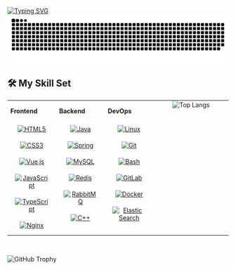 <a href="https://git.io/typing-svg"><img src="https://readme-typing-svg.demolab.com?font=Roboto+Mono&weight=700&size=35&pause=1000&color=3DDFF7&width=900&height=70&separator=%3D&lines=System.out.print(%22Hello!+I'm+KyLenMou%22);%3Dcout%3C%3C%22Hello!+I'm+KyLenMou%22;%3Dprintf(%22Hello!+I'm+KyLenMou%22);%3Dconsole.log(%22Hello!+I'm+KyLenMou%22);%3Dprint(%22Hello!+I'm+KyLenMou%22)" alt="Typing SVG" /></a>
<picture>  <source media="(prefers-color-scheme: dark)" srcset="https://raw.githubusercontent.com/KyLenMou/KyLenMou/output/github-contribution-grid-snake-dark.svg">  <source media="(prefers-color-scheme: dark)" srcset="https://raw.githubusercontent.com/KyLenMou/KyLenMou/output/github-contribution-grid-snake.svg">  <img alt="github contribution grid snake animation" src="https://raw.githubusercontent.com/KyLenMou/KyLenMou/output/github-contribution-grid-snake.svg"> </picture>

## 🛠️ My Skill Set
<table><tr><td valign="top" width="22%">
  
**Frontend**
  
<div align="center">  
<a href="https://en.wikipedia.org/wiki/HTML5" target="_blank"><img style="margin: 10px" src="https://profilinator.rishav.dev/skills-assets/html5-original-wordmark.svg" alt="HTML5" height="50" /></a>  
<a href="https://www.w3schools.com/css/" target="_blank"><img style="margin: 10px" src="https://profilinator.rishav.dev/skills-assets/css3-original-wordmark.svg" alt="CSS3" height="50" /></a>  
<a href="https://vuejs.org/" target="_blank"><img style="margin: 10px" src="https://profilinator.rishav.dev/skills-assets/vuejs-original-wordmark.svg" alt="Vue.js" height="50" /></a>  
<a href="https://www.javascript.com/" target="_blank"><img style="margin: 10px" src="https://profilinator.rishav.dev/skills-assets/javascript-original.svg" alt="JavaScript" height="50" /></a>  
<a href="https://www.typescriptlang.org/" target="_blank"><img style="margin: 10px" src="https://profilinator.rishav.dev/skills-assets/typescript-original.svg" alt="TypeScript" height="50" /></a>  
<a href="https://www.nginx.com/" target="_blank"><img style="margin: 10px" src="https://profilinator.rishav.dev/skills-assets/nginx-original.svg" alt="Nginx" height="50" /></a>  
</div>
</td><td valign="top" width="22%">
  
**Backend**

<div align="center">  
<a href="https://www.java.com/" target="_blank"><img style="margin: 10px" src="https://profilinator.rishav.dev/skills-assets/java-original-wordmark.svg" alt="Java" height="50" /></a>  
<a href="https://docs.spring.io/spring-framework/docs/3.0.x/reference/expressions.html#:~:text=The%20Spring%20Expression%20Language%20(SpEL,and%20basic%20string%20templating%20functionality." target="_blank"><img style="margin: 10px" src="https://profilinator.rishav.dev/skills-assets/springio-icon.svg" alt="Spring" height="50" /></a>  
<a href="https://www.mysql.com/" target="_blank"><img style="margin: 10px" src="https://profilinator.rishav.dev/skills-assets/mysql-original-wordmark.svg" alt="MySQL" height="50" /></a>  
<a href="https://redis.io/" target="_blank"><img style="margin: 10px" src="https://profilinator.rishav.dev/skills-assets/redis-original-wordmark.svg" alt="Redis" height="50" /></a>  
<a href="https://www.rabbitmq.com/" target="_blank"><img style="margin: 10px" src="https://profilinator.rishav.dev/skills-assets/rabbitmq-icon.svg" alt="RabbitMQ" height="50" /></a>  
<a href="https://www.cplusplus.com/" target="_blank"><img style="margin: 10px" src="https://profilinator.rishav.dev/skills-assets/cplusplus-original.svg" alt="C++" height="50" /></a>  
</div>
</td><td valign="top" width="22%">
  
**DevOps**
  
<div align="center">  
<a href="https://www.linux.org/" target="_blank"><img style="margin: 10px" src="https://profilinator.rishav.dev/skills-assets/linux-original.svg" alt="Linux" height="50" /></a>  
<a href="https://github.com/" target="_blank"><img style="margin: 10px" src="https://profilinator.rishav.dev/skills-assets/git-scm-icon.svg" alt="Git" height="50" /></a>  
<a href="https://www.gnu.org/software/bash/" target="_blank"><img style="margin: 10px" src="https://profilinator.rishav.dev/skills-assets/gnu_bash-icon.svg" alt="Bash" height="50" /></a>  
<a href="https://about.gitlab.com/" target="_blank"><img style="margin: 10px" src="https://profilinator.rishav.dev/skills-assets/gitlab.svg" alt="GitLab" height="50" /></a>  
<a href="https://www.docker.com/" target="_blank"><img style="margin: 10px" src="https://profilinator.rishav.dev/skills-assets/docker-original-wordmark.svg" alt="Docker" height="50" /></a>  
<a href="https://www.elastic.co/" target="_blank"><img style="margin: 10px" src="https://profilinator.rishav.dev/skills-assets/elasticsearch.png" alt="Elastic Search" height="50" /></a>  
</div>
</td><td valign="top" width="34%">
<div align="center">  
  <img src="https://github-readme-stats.vercel.app/api/top-langs/?username=KyLenMou&layout=compact&theme=transparent" alt="Top Langs" />
</div>
</td></tr></table>  
<br/>  

![GitHub Trophy](https://github-profile-trophy.vercel.app/?username=KyLenMou&theme=onedark)
